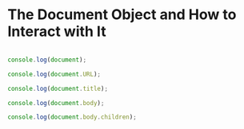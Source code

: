 # The Document Object and How to Interact with It
```javascript

console.log(document);

console.log(document.URL);

console.log(document.title);

console.log(document.body);

console.log(document.body.children);

```